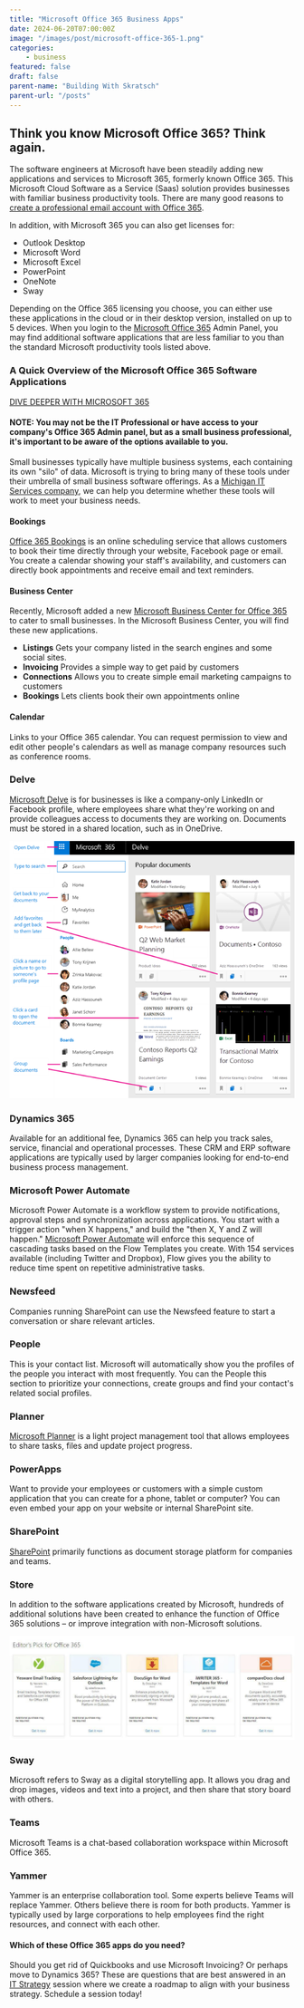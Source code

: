 ```yaml
---
title: "Microsoft Office 365 Business Apps"
date: 2024-06-20T07:00:00Z
image: "/images/post/microsoft-office-365-1.png"
categories:
    - business
featured: false
draft: false
parent-name: "Building With Skratsch"
parent-url: "/posts"
---
```


## Think you know Microsoft Office 365? Think again.

The software engineers at Microsoft have been steadily adding new applications and services to Microsoft 365, formerly known Office 365. This Microsoft Cloud Software as a Service (Saas) solution provides businesses with familiar business productivity tools. There are many good reasons to [create a professional email account with Office 365](/business/google-workspace-vs-microsoft-365).

In addition, with Microsoft 365 you can also get licenses for:

- Outlook Desktop
- Microsoft Word
- Microsoft Excel
- PowerPoint
- OneNote
- Sway

Depending on the Office 365 licensing you choose, you can either use these applications in the cloud or in their desktop version, installed on up to 5 devices. When you login to the [Microsoft Office 365](/business/google-workspace-vs-microsoft-365) Admin Panel, you may find additional software applications that are less familiar to you than the standard Microsoft productivity tools listed above.

### A Quick Overview of the Microsoft Office 365 Software Applications

[DIVE DEEPER WITH MICROSOFT 365](/business/mastering-microsoft-365-email-and-document-management)

#### NOTE: You may not be the IT Professional or have access to your company's Office 365 Admin panel, but as a small business professional, it's important to be aware of the options available to you.

Small businesses typically have multiple business systems, each containing its own "silo" of data. Microsoft is trying to bring many of these tools under their umbrella of small business software offerings. As a [Michigan IT Services company](/it-services), we can help you determine whether these tools will work to meet your business needs.

#### Bookings

[Office 365 Bookings](https://products.office.com/en-us/business/scheduling-and-booking-app) is an online scheduling service that allows customers to book their time directly through your website, Facebook page or email. You create a calendar showing your staff's availability, and customers can directly book appointments and receive email and text reminders.

#### Business Center

Recently, Microsoft added a new [Microsoft Business Center for Office 365](https://www.onmsft.com/news/check-out-these-business-apps-from-office-365-business-center) to cater to small businesses. In the Microsoft Business Center, you will find these new applications.

- **Listings** Gets your company listed in the search engines and some social sites.
- **Invoicing** Provides a simple way to get paid by customers
- **Connections** Allows you to create simple email marketing campaigns to customers
- **Bookings** Lets clients book their own appointments online

#### Calendar

Links to your Office 365 calendar. You can request permission to view and edit other people's calendars as well as manage company resources such as conference rooms.

### Delve

[Microsoft Delve](https://support.office.com/en-us/article/What-is-Office-Delve-1315665a-c6af-4409-a28d-49f8916878ca) is for businesses is like a company-only LinkedIn or Facebook profile, where employees share what they're working on and provide colleagues access to documents they are working on. Documents must be stored in a shared location, such as in OneDrive.

[![Microsoft Delve](/images/post/ac83d942-0ecb-420c-b1d0-3ad05f81ac54.png)](https://support.office.com/en-us/article/What-is-Office-Delve-1315665a-c6af-4409-a28d-49f8916878ca)

### Dynamics 365

Available for an additional fee, Dynamics 365 can help you track sales, service, financial and operational processes. These CRM and ERP software applications are typically used by larger companies looking for end-to-end business process management.

### Microsoft Power Automate

Microsoft Power Automate is a workflow system to provide notifications, approval steps and synchronization across applications. You start with a trigger action "when X happens," and build the "then X, Y and Z will happen." [Microsoft Power Automate](https://us.flow.microsoft.com/en-us/) will enforce this sequence of cascading tasks based on the Flow Templates you create. With 154 services available (including Twitter and Dropbox), Flow gives you the ability to reduce time spent on repetitive administrative tasks.

### Newsfeed

Companies running SharePoint can use the Newsfeed feature to start a conversation or share relevant articles.

### People

This is your contact list. Microsoft will automatically show you the profiles of the people you interact with most frequently. You can the People this section to prioritize your connections, create groups and find your contact's related social profiles.

### Planner

[Microsoft Planner](https://products.office.com/en-us/business/task-management-software) is a light project management tool that allows employees to share tasks, files and update project progress.

### PowerApps

Want to provide your employees or customers with a simple custom application that you can create for a phone, tablet or computer? You can even embed your app on your website or internal SharePoint site.

### SharePoint

[SharePoint](/business/sharepoint-and-onedrive-for-business) primarily functions as document storage platform for companies and teams.

### Store

In addition to the software applications created by Microsoft, hundreds of additional solutions have been created to enhance the function of Office 365 solutions – or improve integration with non-Microsoft solutions.

![Microsoft Office 365](/images/post/office-365-store.jpg)

### Sway

Microsoft refers to Sway as a digital storytelling app. It allows you drag and drop images, videos and text into a project, and then share that story board with others.

### Teams

Microsoft Teams is a chat-based collaboration workspace within Microsoft Office 365.

### Yammer

Yammer is an enterprise collaboration tool. Some experts believe Teams will replace Yammer. Others believe there is room for both products. Yammer is typically used by large corporations to help employees find the right resources, and connect with each other.

#### Which of these Office 365 apps do you need?

Should you get rid of Quickbooks and use Microsoft Invoicing? Or perhaps move to Dynamics 365? These are questions that are best answered in an [IT Strategy](/consulting/it-strategy) session where we create a roadmap to align with your business strategy. Schedule a session today!
